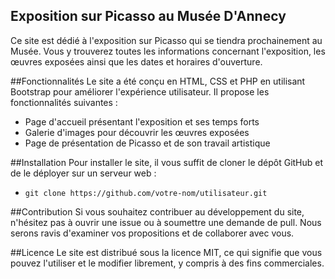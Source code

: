 ## Exposition sur Picasso au Musée D'Annecy

Ce site est dédié à l'exposition sur Picasso qui se tiendra prochainement au Musée. Vous y trouverez toutes les informations concernant l'exposition, les œuvres exposées ainsi que les dates et horaires d'ouverture.

##Fonctionnalités
Le site a été conçu en HTML, CSS et PHP en utilisant Bootstrap pour améliorer l'expérience utilisateur. Il propose les fonctionnalités suivantes :

- Page d'accueil présentant l'exposition et ses temps forts
- Galerie d'images pour découvrir les œuvres exposées
- Page de présentation de Picasso et de son travail artistique

##Installation
Pour installer le site, il vous suffit de cloner le dépôt GitHub et de le déployer sur un serveur web :
- `git clone https://github.com/votre-nom/utilisateur.git`

##Contribution
Si vous souhaitez contribuer au développement du site, n'hésitez pas à ouvrir une issue ou à soumettre une demande de pull. Nous serons ravis d'examiner vos propositions et de collaborer avec vous.

##Licence
Le site est distribué sous la licence MIT, ce qui signifie que vous pouvez l'utiliser et le modifier librement, y compris à des fins commerciales.

